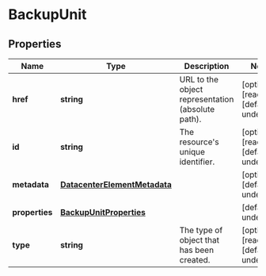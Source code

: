 # BackupUnit

## Properties
| Name | Type | Description | Notes |
| ------------ | ------------- | ------------- | ------------- |
| **href** | **string** | URL to the object representation (absolute path). | [optional] [readonly] [default to undefined] |
| **id** | **string** | The resource\'s unique identifier. | [optional] [readonly] [default to undefined] |
| **metadata** | [**DatacenterElementMetadata**](DatacenterElementMetadata.md) |  | [optional] [default to undefined] |
| **properties** | [**BackupUnitProperties**](BackupUnitProperties.md) |  | [default to undefined] |
| **type** | **string** | The type of object that has been created. | [optional] [readonly] [default to undefined] |


